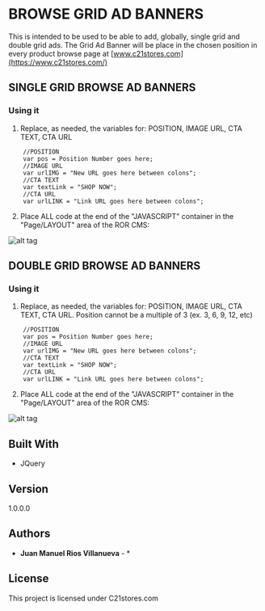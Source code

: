 # BROWSE GRID AD BANNERS
This is intended to be used to be able to add, globally, single grid and double grid ads.
The Grid Ad Banner will be place in the chosen position in every product browse page at [www.c21stores.com](https://www.c21stores.com/) 

## SINGLE GRID BROWSE AD BANNERS

### Using it

1) Replace, as needed, the variables for: POSITION, IMAGE URL, CTA TEXT, CTA URL

``` 
	//POSITION
	var pos = Position Number goes here;
	//IMAGE URL
	var urlIMG = "New URL goes here between colons";
	//CTA TEXT
	var textLink = "SHOP NOW";
	//CTA URL
	var urlLINK = "Link URL goes here between colons";
```

2) Place ALL code at the end of the "JAVASCRIPT" container in the "Page/LAYOUT" area of the ROR CMS:

![alt tag](https://www.c21stores.com/media/W1siZiIsIjIwMTYvMDYvMDEvMTEvMDgvMDYvOTc0L1NjcmVlbl9TaG90XzIwMTZfMDZfMDFfYXRfMTEuMDMuMThfQU0ucG5nIl1d/Screen%20Shot%202016-06-01%20at%2011.03.18%20AM.png?sha=6b211be4b6b046e3)




## DOUBLE GRID BROWSE AD BANNERS

### Using it

1) Replace, as needed, the variables for: POSITION, IMAGE URL, CTA TEXT, CTA URL. Position cannot be a multiple of 3 (ex. 3, 6, 9, 12, etc)

``` 
	//POSITION
	var pos = Position Number goes here;
	//IMAGE URL
	var urlIMG = "New URL goes here between colons";
	//CTA TEXT
	var textLink = "SHOP NOW";
	//CTA URL
	var urlLINK = "Link URL goes here between colons";
```

2) Place ALL code at the end of the "JAVASCRIPT" container in the "Page/LAYOUT" area of the ROR CMS:

![alt tag](https://www.c21stores.com/media/W1siZiIsIjIwMTYvMDYvMDEvMTEvMDgvMDYvOTc0L1NjcmVlbl9TaG90XzIwMTZfMDZfMDFfYXRfMTEuMDMuMThfQU0ucG5nIl1d/Screen%20Shot%202016-06-01%20at%2011.03.18%20AM.png?sha=6b211be4b6b046e3)


## Built With

* JQuery

## Version

1.0.0.0

## Authors

* **Juan Manuel Rios Villanueva** - * 

<!-- See also the list of [contributors](https://github.com/your/project/contributors) who participated in this project. -->

## License

This project is licensed under C21stores.com<!--  - see the [LICENSE.md](LICENSE.md) file for details -->

<!-- ## Acknowledgments

* Hat tip to anyone who's code was used
* Inspiration
* etc
 -->